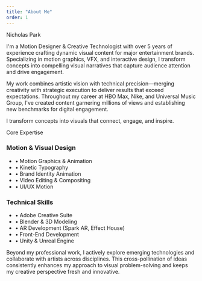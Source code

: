 ```yaml
---
title: "About Me"
order: 1
---
```


Nicholas Park

I'm a Motion Designer & Creative Technologist with over 5 years of experience crafting dynamic visual content for major entertainment brands. Specializing in motion graphics, VFX, and interactive design, I transform concepts into compelling visual narratives that capture audience attention and drive engagement.

My work combines artistic vision with technical precision—merging creativity with strategic execution to deliver results that exceed expectations. Throughout my career at HBO Max, Nike, and Universal Music Group, I've created content garnering millions of views and establishing new benchmarks for digital engagement.

<div class="bg-gradient-to-r from-primary-50 to-white border-l-4 border-primary-500 pl-6 pr-4 py-8 my-12">
  <p class="text-xl md:text-2xl font-medium text-gray-800 max-w-2xl">
    I transform <span class="text-primary-700">concepts</span> into <span class="text-primary-700">visuals</span> that connect, engage, and inspire.
  </p>
</div>

Core Expertise

<div class="grid grid-cols-1 md:grid-cols-2 gap-6 my-8">
  <div class="bg-white p-6 rounded-lg border border-gray-200 shadow-sm">
    <h3 class="text-xl font-bold text-gray-900 mb-3">Motion & Visual Design</h3>
    <ul class="space-y-2 text-gray-700">
      <li>• Motion Graphics & Animation</li>
      <li>• Kinetic Typography</li>
      <li>• Brand Identity Animation</li>
      <li>• Video Editing & Compositing</li>
      <li>• UI/UX Motion</li>
    </ul>
  </div>
  
  <div class="bg-white p-6 rounded-lg border border-gray-200 shadow-sm">
    <h3 class="text-xl font-bold text-gray-900 mb-3">Technical Skills</h3>
    <ul class="space-y-2 text-gray-700">
      <li>• Adobe Creative Suite</li>
      <li>• Blender & 3D Modeling</li>
      <li>• AR Development (Spark AR, Effect House)</li>
      <li>• Front-End Development</li>
      <li>• Unity & Unreal Engine</li>
    </ul>
  </div>
</div>

Beyond my professional work, I actively explore emerging technologies and collaborate with artists across disciplines. This cross-pollination of ideas consistently enhances my approach to visual problem-solving and keeps my creative perspective fresh and innovative.